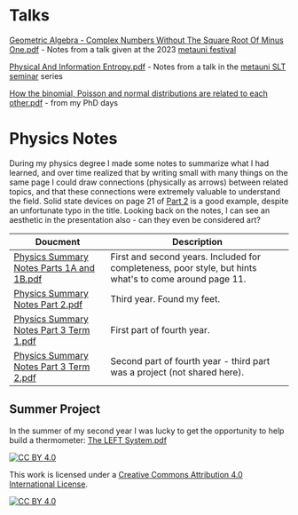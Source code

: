 
Talks
=====

[Geometric Algebra - Complex Numbers Without The Square Root Of Minus One.pdf](<Geometric Algebra - Complex Numbers Without The Square Root Of Minus One - Russell Goyder - metauni - Jan 2023.pdf >) - Notes from a talk given at the 2023 [metauni festival](https://metauni.org/festival/)

[Physical And Information Entropy.pdf](<Physical And Information Entropy - Russell Goyder - metauni - Nov 2022.pdf>) - Notes from a talk in the [metauni SLT seminar](https://metauni.org/slt/) series

[How the binomial, Poisson and normal distributions are related to each other.pdf](<How the binomial, Poisson and normal distributions are related to each other.pdf>) - from my PhD days

Physics Notes
=============

During my physics degree I made some notes to summarize what I had learned, and over time realized that by writing small with many things on the same page I could draw connections (physically as arrows) between related topics, and that these connections were extremely valuable to understand the field. Solid state devices on page 21 of [Part 2](<Physics Summary Notes Part 2.pdf>) is a good example, despite an unfortunate typo in the title. Looking back on the notes, I can see an aesthetic in the presentation also - can they even be considered art?

Doucment | Description
------ | ------
[Physics Summary Notes Parts 1A and 1B.pdf](<Physics Summary Notes Parts 1A and 1B.pdf>) | First and second years. Included for completeness, poor style, but hints what's to come around page 11.
[Physics Summary Notes Part 2.pdf](<Physics Summary Notes Part 2.pdf>) | Third year. Found my feet.
[Physics Summary Notes Part 3 Term 1.pdf](<Physics Summary Notes Part 3 Term 1.pdf>) | First part of fourth year.
[Physics Summary Notes Part 3 Term 2.pdf](<Physics Summary Notes Part 3 Term 2.pdf>) | Second part of fourth year - third part was a project (not shared here).

Summer Project
--------------
In the summer of my second year I was lucky to get the opportunity to help build a thermometer: [The LEFT System.pdf](<The LEFT System.pdf>)


[![CC BY 4.0][cc-by-shield]][cc-by]

This work is licensed under a
[Creative Commons Attribution 4.0 International License][cc-by].

[![CC BY 4.0][cc-by-image]][cc-by]

[cc-by]: http://creativecommons.org/licenses/by/4.0/
[cc-by-image]: https://i.creativecommons.org/l/by/4.0/88x31.png
[cc-by-shield]: https://img.shields.io/badge/License-CC%20BY%204.0-lightgrey.svg
